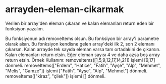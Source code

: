# arrayden-eleman-cikarmak
Verilen bir array'den eleman çıkaran ve kalan elemanları return eden bir fonksiyon yazalım.

Bu fonksiyonun adı removeItems olsun.
Bu fonksiyon bir array'i parametre olarak alsın.
Bu fonksiyon kendisne gelen array'deki ilk 2, son 2 elemanı çıkarsın.
Kalan arrayde tek sayıda eleman varsa tam ortadakini de çıkarsın.
Kalan elemanları return etsin.
Eğer eleman sayısı 4 ve daha azsa boş array return etsin.
Örnek Kullanım: removeItems([1,5,9,12,17,14,21]) işlemi [9,17] dönmeli. removeItems(["Erdem", "Hatice", "Fatih", "Ayşe", "Alp", "Mehmet", "Melis", "Gamze"]) işlemi ["Fatih", "Ayşe", "Alp", "Mehmet"] dönmeli. removeItems(["kiraz", "çilek"]) işlemi [] dönmeli.
